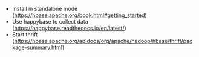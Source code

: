 - Install in standalone  mode (https://hbase.apache.org/book.html#getting_started)
- Use happybase to collect data (https://happybase.readthedocs.io/en/latest/)
- Start thrift (https://hbase.apache.org/apidocs/org/apache/hadoop/hbase/thrift/package-summary.html)
